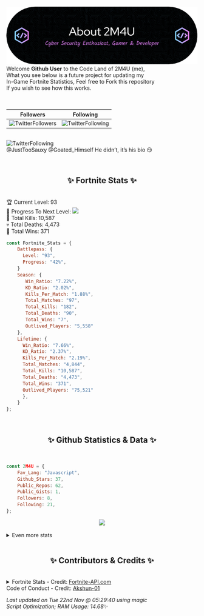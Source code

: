 
  ![Header](./src/github-banner.png)
  <br>
  Welcome **Github User** to the Code Land of 2M4U (me),<br>
  What you see below is a future project for updating my<br>
  In-Game Fortnite Statistics, Feel free to Fork this repository<br>
  If you wish to see how this works.
  <br><br>
  <br>
  
  | Followers  | Following |
  | ---------- |:---------:|
  | ![TwitterFollowers](https://img.shields.io/badge/Twitter%20Followers-81-blue)  | ![TwitterFollowing](https://img.shields.io/badge/Twitter%20Following-232-blue)  |


  <br>![TwitterFollowing](https://img.shields.io/badge/Latest%20Tweet--blue)<br>
  @JustTooSauxy @Goated_Himself He didn’t, it’s his bio 😏
   
  <br><h2 align="center"> ✨ Fortnite Stats ✨</h2><br>
  🏆 Current Level: 93<br>
  🎉 Progress To Next Level: ![](https://geps.dev/progress/42)<br>
  🎯 Total Kills: 10,587<br>
  💀 Total Deaths: 4,473<br>
  👑 Total Wins: 371<br>

```js
const Fortnite_Stats = {
    Battlepass: {
      Level: "93",
      Progress: "42%",    
    }
    Season: { 
       Win_Ratio: "7.22%",
       KD_Ratio: "2.02%",
       Kills_Per_Match: "1.88%",
       Total_Matches: "97",
       Total_Kills: "182",
       Total_Deaths: "90",
       Total_Wins: "7",
       Outlived_Players: "5,558"
    },
    Lifetime: {
      Win_Ratio: "7.66%",
      KD_Ratio: "2.37%",
      Kills_Per_Match: "2.19%",
      Total_Matches: "4,844",
      Total_Kills: "10,587",
      Total_Deaths: "4,473",
      Total_Wins: "371",
      Outlived_Players: "75,521"
      },
    }
}; 
```


<br><h2 align="center"> ✨ Github Statistics & Data ✨</h2><br>

```js
const 2M4U = {
    Fav_Lang: "Javascript",
    Github_Stars: 37,
    Public_Repos: 62,
    Public_Gists: 1,
    Followers: 8,
    Following: 21,
}; 
```

<p align="center">
<img src="https://github-readme-streak-stats.herokuapp.com/?user=2M4U&theme=tokyonight">
</p>
<details>
  <summary>
      Even more stats
  </summary>
  <p align="center">
    <img src="https://github-profile-trophy.vercel.app/?username=2M4U&theme=dracula">
    <img src="https://github-readme-stats.vercel.app/api?username=2M4U&theme=tokyonight&count_private=true&show_icons=true&include_all_commits=true">
  </p>
</details>
<br><h2 align="center"> ✨ Contributors & Credits ✨</h2><br>
<details>
  <summary>
      Fortnite Stats - Credit: <a href="https://fortnite-api.com/?utm_source=github.com/2M4U/2M4U">Fortnite-API.com</a><br>
      Code of Conduct - Credit: <a href="https://github.com/Akshun-01">Akshun-01</a>
  </summary>
</details>

<!-- Last updated on Tue Nov 22 2022 05:29:40 GMT+0000 (Coordinated Universal Time) ;-;-->
<i>Last updated on  Tue 22nd Nov @ 05:29:40 using magic<br>
Script Optimization; RAM Usage: 14.68</i>✨